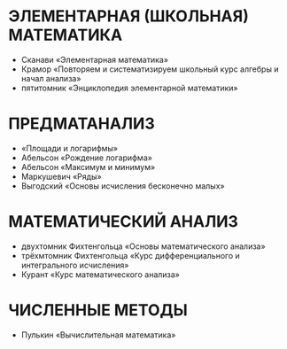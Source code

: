 








# ЭЛЕМЕНТАРНАЯ (ШКОЛЬНАЯ) МАТЕМАТИКА
- Сканави «Элементарная математика»
- Крамор «Повторяем и систематизируем школьный курс алгебры и начал анализа»
- пятитомник «Энциклопедия элементарной математики»

# ПРЕДМАТАНАЛИЗ
- «Площади и логарифмы»
- Абельсон «Рождение логарифма»
- Абельсон «Максимум и минимум»
- Маркушевич «Ряды» 
- Выгодский «Основы исчисления бесконечно малых»

# МАТЕМАТИЧЕСКИЙ АНАЛИЗ
- двухтомник Фихтенгольца «Основы математического анализа»
- трёхмтомник Фихтенгольца «Курс дифференциального и интегрального исчисления»
- Курант «Курс математического анализа» 

# ЧИСЛЕННЫЕ МЕТОДЫ
- Пулькин «Вычислительная математика»
